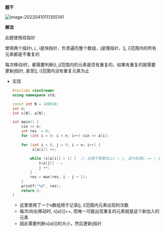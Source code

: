 **题干**

![image-20220410111355141](https://cdn.jsdelivr.net/gh/liver0377/images@main/img/image-20220410111355141.png)



**解法**

此题使用双指针

使用两个指针i, j , i是快指针，负责遍历整个数组，j是慢指针，[j, i]范围内的所有元素都是不重复的

每次移动i时，都需要判断[i, j]范围内的元素是否有重复的，如果有重复的就需要更新j指针, 直至[j, i]范围内没有重复元素为止

- 实现

  ```cpp
  #include <iostream>
  using namespace std;
  
  const int N = 100010;
  int n;
  int s[N], a[N];
  
  int main() {
      cin >> n;
      int res  = 0;
      for (int i = 0; i < n; i++) cin >> a[i];
      
      for (int i = 0, j = 0; i < n; i++) {
           s[a[i]] ++;
           
          while (s[a[i]] > 1) {  // 这里不需要加上i < j, 因为如果i == j 的话 s[a[i]] 肯定 == 1
              s[a[j]] --;
              j ++;
          }
          res = max(res, i - j + 1);
      }
      printf("%d", res);
      return 0;
  }
  ```

  - 这里使用了一个s数组用于记录[j, i]范围内元素出现的次数
  - 每次i向右移动时, s[a[i]]++, 而唯一可能出现重复的元素就是这个新加入的元素
  - 因此需要判断s[a[i]]的大小，然后更新j指针